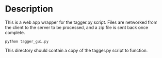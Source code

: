 # Description

This is a web app wrapper for the tagger.py script. Files are networked from the client to the server to be processed, and a zip file is sent back once complete.

```shell
python tagger_gui.py
```

This directory should contain a copy of the tagger.py script to function.
